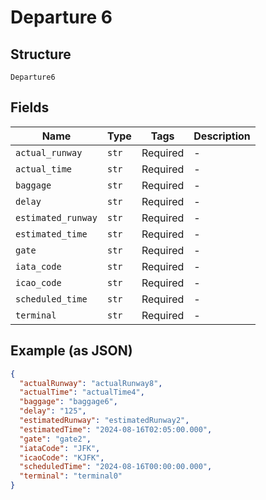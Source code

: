 
# Departure 6

## Structure

`Departure6`

## Fields

| Name | Type | Tags | Description |
|  --- | --- | --- | --- |
| `actual_runway` | `str` | Required | - |
| `actual_time` | `str` | Required | - |
| `baggage` | `str` | Required | - |
| `delay` | `str` | Required | - |
| `estimated_runway` | `str` | Required | - |
| `estimated_time` | `str` | Required | - |
| `gate` | `str` | Required | - |
| `iata_code` | `str` | Required | - |
| `icao_code` | `str` | Required | - |
| `scheduled_time` | `str` | Required | - |
| `terminal` | `str` | Required | - |

## Example (as JSON)

```json
{
  "actualRunway": "actualRunway8",
  "actualTime": "actualTime4",
  "baggage": "baggage6",
  "delay": "125",
  "estimatedRunway": "estimatedRunway2",
  "estimatedTime": "2024-08-16T02:05:00.000",
  "gate": "gate2",
  "iataCode": "JFK",
  "icaoCode": "KJFK",
  "scheduledTime": "2024-08-16T00:00:00.000",
  "terminal": "terminal0"
}
```

